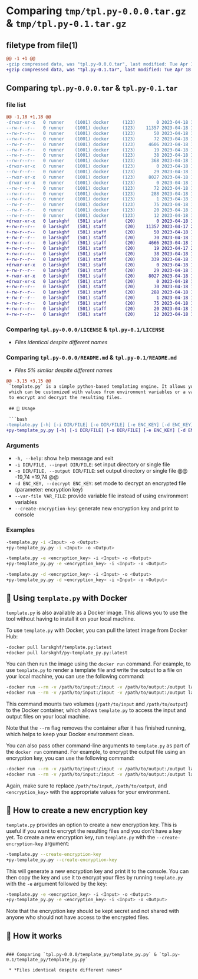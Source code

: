 # Comparing `tmp/tpl.py-0.0.0.tar.gz` & `tmp/tpl.py-0.1.tar.gz`

## filetype from file(1)

```diff
@@ -1 +1 @@
-gzip compressed data, was "tpl.py-0.0.0.tar", last modified: Tue Apr 18 17:29:24 2023, max compression
+gzip compressed data, was "tpl.py-0.1.tar", last modified: Tue Apr 18 16:10:39 2023, max compression
```

## Comparing `tpl.py-0.0.0.tar` & `tpl.py-0.1.tar`

### file list

```diff
@@ -1,18 +1,18 @@
-drwxr-xr-x   0 runner    (1001) docker     (123)        0 2023-04-18 17:29:24.422348 tpl.py-0.0.0/
--rw-r--r--   0 runner    (1001) docker     (123)    11357 2023-04-18 17:29:14.000000 tpl.py-0.0.0/LICENSE
--rw-r--r--   0 runner    (1001) docker     (123)       50 2023-04-18 17:29:14.000000 tpl.py-0.0.0/MANIFEST.in
--rw-r--r--   0 runner    (1001) docker     (123)       72 2023-04-18 17:29:24.422348 tpl.py-0.0.0/PKG-INFO
--rw-r--r--   0 runner    (1001) docker     (123)     4606 2023-04-18 17:29:14.000000 tpl.py-0.0.0/README.md
--rw-r--r--   0 runner    (1001) docker     (123)       19 2023-04-18 17:29:14.000000 tpl.py-0.0.0/requirements.txt
--rw-r--r--   0 runner    (1001) docker     (123)       38 2023-04-18 17:29:24.422348 tpl.py-0.0.0/setup.cfg
--rw-r--r--   0 runner    (1001) docker     (123)      368 2023-04-18 17:29:14.000000 tpl.py-0.0.0/setup.py
-drwxr-xr-x   0 runner    (1001) docker     (123)        0 2023-04-18 17:29:24.418347 tpl.py-0.0.0/template_py/
--rw-r--r--   0 runner    (1001) docker     (123)       29 2023-04-18 17:29:14.000000 tpl.py-0.0.0/template_py/__init__.py
--rwxr-xr-x   0 runner    (1001) docker     (123)     8027 2023-04-18 17:29:14.000000 tpl.py-0.0.0/template_py/template_py.py
-drwxr-xr-x   0 runner    (1001) docker     (123)        0 2023-04-18 17:29:24.422348 tpl.py-0.0.0/tpl.py.egg-info/
--rw-r--r--   0 runner    (1001) docker     (123)       72 2023-04-18 17:29:24.000000 tpl.py-0.0.0/tpl.py.egg-info/PKG-INFO
--rw-r--r--   0 runner    (1001) docker     (123)      288 2023-04-18 17:29:24.000000 tpl.py-0.0.0/tpl.py.egg-info/SOURCES.txt
--rw-r--r--   0 runner    (1001) docker     (123)        1 2023-04-18 17:29:24.000000 tpl.py-0.0.0/tpl.py.egg-info/dependency_links.txt
--rw-r--r--   0 runner    (1001) docker     (123)       75 2023-04-18 17:29:24.000000 tpl.py-0.0.0/tpl.py.egg-info/entry_points.txt
--rw-r--r--   0 runner    (1001) docker     (123)       20 2023-04-18 17:29:24.000000 tpl.py-0.0.0/tpl.py.egg-info/requires.txt
--rw-r--r--   0 runner    (1001) docker     (123)       12 2023-04-18 17:29:24.000000 tpl.py-0.0.0/tpl.py.egg-info/top_level.txt
+drwxr-xr-x   0 larskghf   (501) staff       (20)        0 2023-04-18 16:10:39.644949 tpl.py-0.1/
+-rw-r--r--   0 larskghf   (501) staff       (20)    11357 2023-04-17 21:25:27.000000 tpl.py-0.1/LICENSE
+-rw-r--r--   0 larskghf   (501) staff       (20)       50 2023-04-18 15:49:06.000000 tpl.py-0.1/MANIFEST.in
+-rw-r--r--   0 larskghf   (501) staff       (20)       70 2023-04-18 16:10:39.644816 tpl.py-0.1/PKG-INFO
+-rw-r--r--   0 larskghf   (501) staff       (20)     4666 2023-04-18 15:56:37.000000 tpl.py-0.1/README.md
+-rw-r--r--   0 larskghf   (501) staff       (20)       19 2023-04-17 21:25:27.000000 tpl.py-0.1/requirements.txt
+-rw-r--r--   0 larskghf   (501) staff       (20)       38 2023-04-18 16:10:39.644999 tpl.py-0.1/setup.cfg
+-rw-r--r--   0 larskghf   (501) staff       (20)      339 2023-04-18 16:10:36.000000 tpl.py-0.1/setup.py
+drwxr-xr-x   0 larskghf   (501) staff       (20)        0 2023-04-18 16:10:39.643856 tpl.py-0.1/template_py/
+-rw-r--r--   0 larskghf   (501) staff       (20)       29 2023-04-18 15:57:34.000000 tpl.py-0.1/template_py/__init__.py
+-rwxr-xr-x   0 larskghf   (501) staff       (20)     8027 2023-04-18 15:54:40.000000 tpl.py-0.1/template_py/template_py.py
+drwxr-xr-x   0 larskghf   (501) staff       (20)        0 2023-04-18 16:10:39.644520 tpl.py-0.1/tpl.py.egg-info/
+-rw-r--r--   0 larskghf   (501) staff       (20)       70 2023-04-18 16:10:39.000000 tpl.py-0.1/tpl.py.egg-info/PKG-INFO
+-rw-r--r--   0 larskghf   (501) staff       (20)      288 2023-04-18 16:10:39.000000 tpl.py-0.1/tpl.py.egg-info/SOURCES.txt
+-rw-r--r--   0 larskghf   (501) staff       (20)        1 2023-04-18 16:10:39.000000 tpl.py-0.1/tpl.py.egg-info/dependency_links.txt
+-rw-r--r--   0 larskghf   (501) staff       (20)       75 2023-04-18 16:10:39.000000 tpl.py-0.1/tpl.py.egg-info/entry_points.txt
+-rw-r--r--   0 larskghf   (501) staff       (20)       20 2023-04-18 16:10:39.000000 tpl.py-0.1/tpl.py.egg-info/requires.txt
+-rw-r--r--   0 larskghf   (501) staff       (20)       12 2023-04-18 16:10:39.000000 tpl.py-0.1/tpl.py.egg-info/top_level.txt
```

### Comparing `tpl.py-0.0.0/LICENSE` & `tpl.py-0.1/LICENSE`

 * *Files identical despite different names*

### Comparing `tpl.py-0.0.0/README.md` & `tpl.py-0.1/README.md`

 * *Files 5% similar despite different names*

```diff
@@ -3,15 +3,15 @@
 `template.py` is a simple python-based templating engine. It allows you to define templates for configuration files,
 which can be customized with values from environment variables or a variable file. Additionally, it provides the option
 to encrypt and decrypt the resulting files.
 
 ## 🚀 Usage
 
 ```bash
-template.py [-h] [-i DIR/FILE] [-o DIR/FILE] [-e ENC_KEY] [-d ENC_KEY] [--var-file VAR_FILE] [--create-encryption-key]
+py-template_py.py [-h] [-i DIR/FILE] [-o DIR/FILE] [-e ENC_KEY] [-d ENC_KEY] [--var-file VAR_FILE] [--create-encryption-key]
 ```
 
 ### Arguments
 
 * `-h, --help`: show help message and exit
 * `-i DIR/FILE, --input DIR/FILE`: set input directory or single file
 * `-o DIR/FILE, --output DIR/FILE`: set output directory or single file
@@ -19,74 +19,74 @@
 * `-d ENC_KEY, --decrypt ENC_KEY`: set mode to decrypt an encrypted file (parameter: encryption key)
 * `--var-file VAR_FILE`: provide variable file instead of using environment variables
 * `--create-encryption-key`: generate new encryption key and print to console
 
 ### Examples
 
 ```bash
-template.py -i <Input> -o <Output>
+py-template_py.py -i <Input> -o <Output>
 ```
 
 ```bash
-template.py -e <encryption_key> -i <Input> -o <Output>
+py-template_py.py -e <encryption_key> -i <Input> -o <Output>
 ```
 
 ```bash
-template.py -d <encryption_key> -i <Input> -o <Output>
+py-template_py.py -d <encryption_key> -i <Input> -o <Output>
 ```
 
 ## :whale: Using `template.py` with Docker
 
 `template.py` is also available as a Docker image. This allows you to use the tool without having to install it on your
 local machine.
 
 To use `template.py` with Docker, you can pull the latest image from Docker Hub:
 
 ```bash
-docker pull larskghf/template.py:latest
+docker pull larskghf/py-template_py.py:latest
 ```
 
 You can then run the image using the `docker run` command. For example, to use `template.py` to render a template file
 and write the output to a file on your local machine, you can use the following command:
 
 ```bash
-docker run --rm -v /path/to/input:/input -v /path/to/output:/output larskghf/template.py:latest -i /input/template.tpl -o /output/output.txt
+docker run --rm -v /path/to/input:/input -v /path/to/output:/output larskghf/py-template_py.py:latest -i /input/template_py.tpl -o /output/output.txt
 ```
 
 This command mounts two volumes (`/path/to/input` and `/path/to/output`) to the Docker container, which
 allows `template.py` to access the input and output files on your local machine.
 
 Note that the `--rm` flag removes the container after it has finished running, which helps to keep your Docker
 environment clean.
 
 You can also pass other command-line arguments to `template.py` as part of the `docker run` command. For example, to
 encrypt the output file using an encryption key, you can use the following command:
 
 ```bash
-docker run --rm -v /path/to/input:/input -v /path/to/output:/output larskghf/template.py:latest -i /input/template.tpl -o /output/output.txt -e <encryption_key>
+docker run --rm -v /path/to/input:/input -v /path/to/output:/output larskghf/py-template_py.py:latest -i /input/template_py.tpl -o /output/output.txt -e <encryption_key>
 ```
 
 Again, make sure to replace `/path/to/input`, `/path/to/output`, and `<encryption_key>` with the appropriate values for
 your environment.
 
 ## 🔑 How to create a new encryption key
 
 `template.py` provides an option to create a new encryption key. This is useful if you want to encrypt the resulting
 files and you don't have a key yet. To create a new encryption key, run `template.py` with the `--create-encryption-key`
 argument:
 
 ```bash
-template.py --create-encryption-key
+py-template_py.py --create-encryption-key
 ```
 
 This will generate a new encryption key and print it to the console. You can then copy the key and use it to encrypt
 your files by running `template.py` with the `-e` argument followed by the key:
 
 ```bash
-template.py -e <encryption_key> -i <Input> -o <Output>
+py-template_py.py -e <encryption_key> -i <Input> -o <Output>
 ```
 
 Note that the encryption key should be kept secret and not shared with anyone who should not have access to the
 encrypted files.
 
 ## 🔧 How it works
```

### Comparing `tpl.py-0.0.0/template_py/template_py.py` & `tpl.py-0.1/template_py/template_py.py`

 * *Files identical despite different names*

